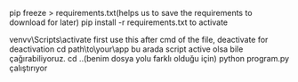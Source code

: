 pip freeze > requirements.txt(helps us to save the requirements to download for later)
pip install -r requirements.txt to activate

venvv\Scripts\activate first use this after cmd of the file, deactivate for deactivation
cd path\to\your\app bu arada script active olsa bile çağırabiliyoruz.
cd ..(benim dosya yolu farklı olduğu için)
python program.py çalıştırıyor
